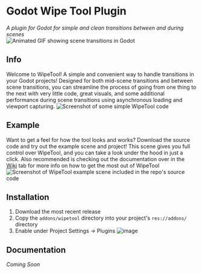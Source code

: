 # Godot Wipe Tool Plugin
*A plugin for Godot for simple and clean transitions between and during scenes*  
![Animated GIF showing scene transitions in Godot](https://github.com/Amethyst-szs/godot-wipe-tool/assets/62185604/e9778690-23d4-4c7d-af91-90158dd73099)

## Info
Welcome to WipeTool! A simple and convenient way to handle transitions in your Godot projects!
Designed for both mid-scene transitions and between scene transitions, you can streamline the process of going from one thing to the next with very little code, great visuals,
and some additional performance during scene transitions using asynchronous loading and viewport capturing.
![Screenshot of some simple WipeTool code](https://github.com/Amethyst-szs/godot-wipe-tool/assets/62185604/14062592-0320-4109-bd21-4449f0893500)

## Example
Want to get a feel for how the tool looks and works? Download the source code and try out the example scene and project!
This scene gives you full control over WipeTool, and you can take a look under the hood in just a click.
Also recommended is checking out the documentation over in the [Wiki](https://github.com/Amethyst-szs/godot-wipe-tool/wiki) tab for more info on how to get the most out of WipeTool
![Screenshot of WipeTool example scene included in the repo's source code](https://github.com/Amethyst-szs/godot-wipe-tool/assets/62185604/820843b5-5e0d-4b74-acf9-00e23b32f3fb)

## Installation
1. Download the most recent release
2. Copy the `addons/wipetool` directory into your project's `res://addons/` directory
3. Enable under Project Settings -> Plugins
![image](https://github.com/Amethyst-szs/godot-wipe-tool/assets/62185604/f14542ca-f8b2-4f52-9a0c-83a1728c9dd8)

## Documentation
*Coming Soon*

